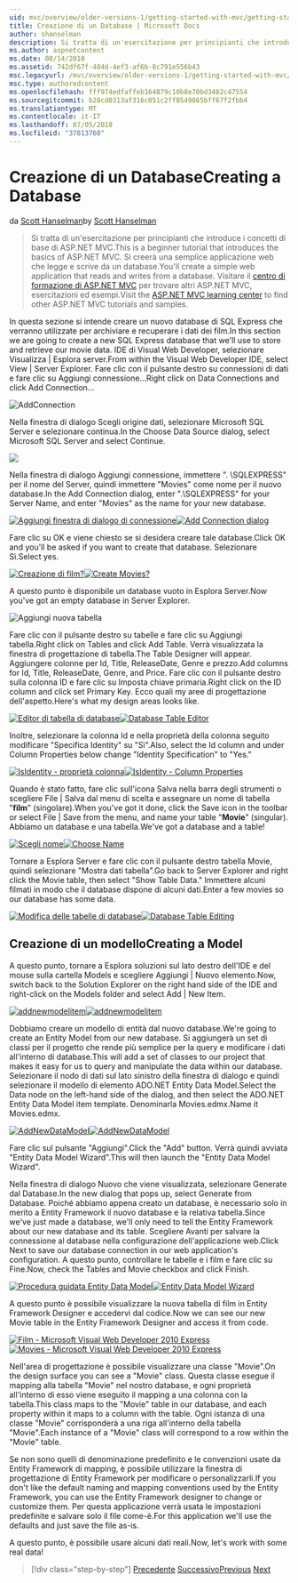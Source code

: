 ```yaml
---
uid: mvc/overview/older-versions-1/getting-started-with-mvc/getting-started-with-mvc-part4
title: Creazione di un Database | Microsoft Docs
author: shanselman
description: Si tratta di un'esercitazione per principianti che introduce i concetti di base di ASP.NET MVC. Creare un'applicazione web semplice che legge e scrive da un database.
ms.author: aspnetcontent
ms.date: 08/14/2010
ms.assetid: 742df67f-484d-4ef3-af6b-8c791e556b43
msc.legacyurl: /mvc/overview/older-versions-1/getting-started-with-mvc/getting-started-with-mvc-part4
msc.type: authoredcontent
ms.openlocfilehash: fff974edfaffeb164879c10b8e70bd3482c47554
ms.sourcegitcommit: b28cd0313af316c051c2ff8549865bff67f2fbb4
ms.translationtype: MT
ms.contentlocale: it-IT
ms.lasthandoff: 07/05/2018
ms.locfileid: "37813760"
---
```

<a name="creating-a-database"></a><span data-ttu-id="d99f6-104">Creazione di un Database</span><span class="sxs-lookup"><span data-stu-id="d99f6-104">Creating a Database</span></span>
====================
<span data-ttu-id="d99f6-105">da [Scott Hanselman](https://github.com/shanselman)</span><span class="sxs-lookup"><span data-stu-id="d99f6-105">by [Scott Hanselman](https://github.com/shanselman)</span></span>

> <span data-ttu-id="d99f6-106">Si tratta di un'esercitazione per principianti che introduce i concetti di base di ASP.NET MVC.</span><span class="sxs-lookup"><span data-stu-id="d99f6-106">This is a beginner tutorial that introduces the basics of ASP.NET MVC.</span></span> <span data-ttu-id="d99f6-107">Si creerà una semplice applicazione web che legge e scrive da un database.</span><span class="sxs-lookup"><span data-stu-id="d99f6-107">You'll create a simple web application that reads and writes from a database.</span></span> <span data-ttu-id="d99f6-108">Visitare il [centro di formazione di ASP.NET MVC](../../../index.md) per trovare altri ASP.NET MVC, esercitazioni ed esempi.</span><span class="sxs-lookup"><span data-stu-id="d99f6-108">Visit the [ASP.NET MVC learning center](../../../index.md) to find other ASP.NET MVC tutorials and samples.</span></span>


<span data-ttu-id="d99f6-109">In questa sezione si intende creare un nuovo database di SQL Express che verranno utilizzate per archiviare e recuperare i dati dei film.</span><span class="sxs-lookup"><span data-stu-id="d99f6-109">In this section we are going to create a new SQL Express database that we'll use to store and retrieve our movie data.</span></span> <span data-ttu-id="d99f6-110">IDE di Visual Web Developer, selezionare Visualizza | Esplora server.</span><span class="sxs-lookup"><span data-stu-id="d99f6-110">From within the Visual Web Developer IDE, select View | Server Explorer.</span></span> <span data-ttu-id="d99f6-111">Fare clic con il pulsante destro su connessioni di dati e fare clic su Aggiungi connessione...</span><span class="sxs-lookup"><span data-stu-id="d99f6-111">Right click on Data Connections and click Add Connection...</span></span>

![AddConnection](getting-started-with-mvc-part4/_static/image1.png)

<span data-ttu-id="d99f6-113">Nella finestra di dialogo Scegli origine dati, selezionare Microsoft SQL Server e selezionare continua.</span><span class="sxs-lookup"><span data-stu-id="d99f6-113">In the Choose Data Source dialog, select Microsoft SQL Server and select Continue.</span></span>

![](getting-started-with-mvc-part4/_static/image2.png)

<span data-ttu-id="d99f6-114">Nella finestra di dialogo Aggiungi connessione, immettere ". \SQLEXPRESS" per il nome del Server, quindi immettere "Movies" come nome per il nuovo database.</span><span class="sxs-lookup"><span data-stu-id="d99f6-114">In the Add Connection dialog, enter ".\SQLEXPRESS" for your Server Name, and enter "Movies" as the name for your new database.</span></span>

<span data-ttu-id="d99f6-115">[![Aggiungi finestra di dialogo di connessione](getting-started-with-mvc-part4/_static/image4.png)](getting-started-with-mvc-part4/_static/image3.png)</span><span class="sxs-lookup"><span data-stu-id="d99f6-115">[![Add Connection dialog](getting-started-with-mvc-part4/_static/image4.png)](getting-started-with-mvc-part4/_static/image3.png)</span></span>

<span data-ttu-id="d99f6-116">Fare clic su OK e viene chiesto se si desidera creare tale database.</span><span class="sxs-lookup"><span data-stu-id="d99f6-116">Click OK and you'll be asked if you want to create that database.</span></span> <span data-ttu-id="d99f6-117">Selezionare Sì.</span><span class="sxs-lookup"><span data-stu-id="d99f6-117">Select yes.</span></span>

<span data-ttu-id="d99f6-118">[![Creazione di film?](getting-started-with-mvc-part4/_static/image6.png)](getting-started-with-mvc-part4/_static/image5.png)</span><span class="sxs-lookup"><span data-stu-id="d99f6-118">[![Create Movies?](getting-started-with-mvc-part4/_static/image6.png)](getting-started-with-mvc-part4/_static/image5.png)</span></span>

<span data-ttu-id="d99f6-119">A questo punto è disponibile un database vuoto in Esplora Server.</span><span class="sxs-lookup"><span data-stu-id="d99f6-119">Now you've got an empty database in Server Explorer.</span></span>

![Aggiungi nuova tabella](getting-started-with-mvc-part4/_static/image7.png)

<span data-ttu-id="d99f6-121">Fare clic con il pulsante destro su tabelle e fare clic su Aggiungi tabella.</span><span class="sxs-lookup"><span data-stu-id="d99f6-121">Right click on Tables and click Add Table.</span></span> <span data-ttu-id="d99f6-122">Verrà visualizzata la finestra di progettazione di tabella.</span><span class="sxs-lookup"><span data-stu-id="d99f6-122">The Table Designer will appear.</span></span> <span data-ttu-id="d99f6-123">Aggiungere colonne per Id, Title, ReleaseDate, Genre e prezzo.</span><span class="sxs-lookup"><span data-stu-id="d99f6-123">Add columns for Id, Title, ReleaseDate, Genre, and Price.</span></span> <span data-ttu-id="d99f6-124">Fare clic con il pulsante destro sulla colonna ID e fare clic su Imposta chiave primaria.</span><span class="sxs-lookup"><span data-stu-id="d99f6-124">Right click on the ID column and click set Primary Key.</span></span> <span data-ttu-id="d99f6-125">Ecco quali my aree di progettazione dell'aspetto.</span><span class="sxs-lookup"><span data-stu-id="d99f6-125">Here's what my design areas looks like.</span></span>

<span data-ttu-id="d99f6-126">[![Editor di tabella di database](getting-started-with-mvc-part4/_static/image9.png)](getting-started-with-mvc-part4/_static/image8.png)</span><span class="sxs-lookup"><span data-stu-id="d99f6-126">[![Database Table Editor](getting-started-with-mvc-part4/_static/image9.png)](getting-started-with-mvc-part4/_static/image8.png)</span></span>

<span data-ttu-id="d99f6-127">Inoltre, selezionare la colonna Id e nella proprietà della colonna seguito modificare "Specifica Identity" su "Sì".</span><span class="sxs-lookup"><span data-stu-id="d99f6-127">Also, select the Id column and under Column Properties below change "Identity Specification" to "Yes."</span></span>

<span data-ttu-id="d99f6-128">[![IsIdentity - proprietà colonna](getting-started-with-mvc-part4/_static/image11.png)](getting-started-with-mvc-part4/_static/image10.png)</span><span class="sxs-lookup"><span data-stu-id="d99f6-128">[![IsIdentity - Column Properties](getting-started-with-mvc-part4/_static/image11.png)](getting-started-with-mvc-part4/_static/image10.png)</span></span>

<span data-ttu-id="d99f6-129">Quando è stato fatto, fare clic sull'icona Salva nella barra degli strumenti o scegliere File | Salva dal menu di scelta e assegnare un nome di tabella "**film**" (singolare).</span><span class="sxs-lookup"><span data-stu-id="d99f6-129">When you've got it done, click the Save icon in the toolbar or select File | Save from the menu, and name your table "**Movie**" (singular).</span></span> <span data-ttu-id="d99f6-130">Abbiamo un database e una tabella.</span><span class="sxs-lookup"><span data-stu-id="d99f6-130">We've got a database and a table!</span></span>

<span data-ttu-id="d99f6-131">[![Scegli nome](getting-started-with-mvc-part4/_static/image13.png)](getting-started-with-mvc-part4/_static/image12.png)</span><span class="sxs-lookup"><span data-stu-id="d99f6-131">[![Choose Name](getting-started-with-mvc-part4/_static/image13.png)](getting-started-with-mvc-part4/_static/image12.png)</span></span>

<span data-ttu-id="d99f6-132">Tornare a Esplora Server e fare clic con il pulsante destro tabella Movie, quindi selezionare "Mostra dati tabella".</span><span class="sxs-lookup"><span data-stu-id="d99f6-132">Go back to Server Explorer and right click the Movie table, then select "Show Table Data."</span></span> <span data-ttu-id="d99f6-133">Immettere alcuni filmati in modo che il database dispone di alcuni dati.</span><span class="sxs-lookup"><span data-stu-id="d99f6-133">Enter a few movies so our database has some data.</span></span>

<span data-ttu-id="d99f6-134">[![Modifica delle tabelle di database](getting-started-with-mvc-part4/_static/image15.png)](getting-started-with-mvc-part4/_static/image14.png)</span><span class="sxs-lookup"><span data-stu-id="d99f6-134">[![Database Table Editing](getting-started-with-mvc-part4/_static/image15.png)](getting-started-with-mvc-part4/_static/image14.png)</span></span>

## <a name="creating-a-model"></a><span data-ttu-id="d99f6-135">Creazione di un modello</span><span class="sxs-lookup"><span data-stu-id="d99f6-135">Creating a Model</span></span>

<span data-ttu-id="d99f6-136">A questo punto, tornare a Esplora soluzioni sul lato destro dell'IDE e del mouse sulla cartella Models e scegliere Aggiungi | Nuovo elemento.</span><span class="sxs-lookup"><span data-stu-id="d99f6-136">Now, switch back to the Solution Explorer on the right hand side of the IDE and right-click on the Models folder and select Add | New Item.</span></span>

<span data-ttu-id="d99f6-137">[![addnewmodelitem](getting-started-with-mvc-part4/_static/image17.png)](getting-started-with-mvc-part4/_static/image16.png)</span><span class="sxs-lookup"><span data-stu-id="d99f6-137">[![addnewmodelitem](getting-started-with-mvc-part4/_static/image17.png)](getting-started-with-mvc-part4/_static/image16.png)</span></span>

<span data-ttu-id="d99f6-138">Dobbiamo creare un modello di entità dal nuovo database.</span><span class="sxs-lookup"><span data-stu-id="d99f6-138">We're going to create an Entity Model from our new database.</span></span> <span data-ttu-id="d99f6-139">Si aggiungerà un set di classi per il progetto che rende più semplice per la query e modificare i dati all'interno di database.</span><span class="sxs-lookup"><span data-stu-id="d99f6-139">This will add a set of classes to our project that makes it easy for us to query and manipulate the data within our database.</span></span> <span data-ttu-id="d99f6-140">Selezionare il nodo di dati sul lato sinistro della finestra di dialogo e quindi selezionare il modello di elemento ADO.NET Entity Data Model.</span><span class="sxs-lookup"><span data-stu-id="d99f6-140">Select the Data node on the left-hand side of the dialog, and then select the ADO.NET Entity Data Model item template.</span></span> <span data-ttu-id="d99f6-141">Denominarla Movies.edmx.</span><span class="sxs-lookup"><span data-stu-id="d99f6-141">Name it Movies.edmx.</span></span>

<span data-ttu-id="d99f6-142">[![AddNewDataModel](getting-started-with-mvc-part4/_static/image19.png)](getting-started-with-mvc-part4/_static/image18.png)</span><span class="sxs-lookup"><span data-stu-id="d99f6-142">[![AddNewDataModel](getting-started-with-mvc-part4/_static/image19.png)](getting-started-with-mvc-part4/_static/image18.png)</span></span>

<span data-ttu-id="d99f6-143">Fare clic sul pulsante "Aggiungi".</span><span class="sxs-lookup"><span data-stu-id="d99f6-143">Click the "Add" button.</span></span> <span data-ttu-id="d99f6-144">Verrà quindi avviata "Entity Data Model Wizard".</span><span class="sxs-lookup"><span data-stu-id="d99f6-144">This will then launch the "Entity Data Model Wizard".</span></span>

<span data-ttu-id="d99f6-145">Nella finestra di dialogo Nuovo che viene visualizzata, selezionare Generate dal Database.</span><span class="sxs-lookup"><span data-stu-id="d99f6-145">In the new dialog that pops up, select Generate from Database.</span></span> <span data-ttu-id="d99f6-146">Poiché abbiamo appena creato un database, è necessario solo in merito a Entity Framework il nuovo database e la relativa tabella.</span><span class="sxs-lookup"><span data-stu-id="d99f6-146">Since we've just made a database, we'll only need to tell the Entity Framework about our new database and its table.</span></span> <span data-ttu-id="d99f6-147">Scegliere Avanti per salvare la connessione al database nella configurazione dell'applicazione web.</span><span class="sxs-lookup"><span data-stu-id="d99f6-147">Click Next to save our database connection in our web application's configuration.</span></span> <span data-ttu-id="d99f6-148">A questo punto, controllare le tabelle e i film e fare clic su Fine.</span><span class="sxs-lookup"><span data-stu-id="d99f6-148">Now, check the Tables and Movie checkbox and click Finish.</span></span>

<span data-ttu-id="d99f6-149">[![Procedura guidata Entity Data Model](getting-started-with-mvc-part4/_static/image21.png)](getting-started-with-mvc-part4/_static/image20.png)</span><span class="sxs-lookup"><span data-stu-id="d99f6-149">[![Entity Data Model Wizard](getting-started-with-mvc-part4/_static/image21.png)](getting-started-with-mvc-part4/_static/image20.png)</span></span>

<span data-ttu-id="d99f6-150">A questo punto è possibile visualizzare la nuova tabella di film in Entity Framework Designer e accedervi dal codice.</span><span class="sxs-lookup"><span data-stu-id="d99f6-150">Now we can see our new Movie table in the Entity Framework Designer and access it from code.</span></span>

<span data-ttu-id="d99f6-151">[![Film - Microsoft Visual Web Developer 2010 Express](getting-started-with-mvc-part4/_static/image23.png)](getting-started-with-mvc-part4/_static/image22.png)</span><span class="sxs-lookup"><span data-stu-id="d99f6-151">[![Movies - Microsoft Visual Web Developer 2010 Express](getting-started-with-mvc-part4/_static/image23.png)](getting-started-with-mvc-part4/_static/image22.png)</span></span>

<span data-ttu-id="d99f6-152">Nell'area di progettazione è possibile visualizzare una classe "Movie".</span><span class="sxs-lookup"><span data-stu-id="d99f6-152">On the design surface you can see a "Movie" class.</span></span> <span data-ttu-id="d99f6-153">Questa classe esegue il mapping alla tabella "Movie" nel nostro database, e ogni proprietà all'interno di esso viene eseguito il mapping a una colonna con la tabella.</span><span class="sxs-lookup"><span data-stu-id="d99f6-153">This class maps to the "Movie" table in our database, and each property within it maps to a column with the table.</span></span> <span data-ttu-id="d99f6-154">Ogni istanza di una classe "Movie" corrisponderà a una riga all'interno della tabella "Movie".</span><span class="sxs-lookup"><span data-stu-id="d99f6-154">Each instance of a "Movie" class will correspond to a row within the "Movie" table.</span></span>

<span data-ttu-id="d99f6-155">Se non sono quelli di denominazione predefinito e le convenzioni usate da Entity Framework di mapping, è possibile utilizzare la finestra di progettazione di Entity Framework per modificare o personalizzarli.</span><span class="sxs-lookup"><span data-stu-id="d99f6-155">If you don't like the default naming and mapping conventions used by the Entity Framework, you can use the Entity Framework designer to change or customize them.</span></span> <span data-ttu-id="d99f6-156">Per questa applicazione verrà usata le impostazioni predefinite e salvare solo il file come-è.</span><span class="sxs-lookup"><span data-stu-id="d99f6-156">For this application we'll use the defaults and just save the file as-is.</span></span>

<span data-ttu-id="d99f6-157">A questo punto, è possibile usare alcuni dati reali.</span><span class="sxs-lookup"><span data-stu-id="d99f6-157">Now, let's work with some real data!</span></span>

> [!div class="step-by-step"]
> <span data-ttu-id="d99f6-158">[Precedente](getting-started-with-mvc-part3.md)
> [Successivo](getting-started-with-mvc-part5.md)</span><span class="sxs-lookup"><span data-stu-id="d99f6-158">[Previous](getting-started-with-mvc-part3.md)
[Next](getting-started-with-mvc-part5.md)</span></span>
